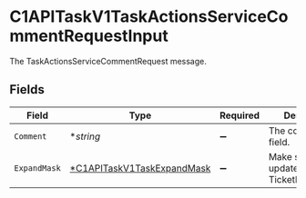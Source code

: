 # C1APITaskV1TaskActionsServiceCommentRequestInput

The TaskActionsServiceCommentRequest message.


## Fields

| Field                                                                          | Type                                                                           | Required                                                                       | Description                                                                    |
| ------------------------------------------------------------------------------ | ------------------------------------------------------------------------------ | ------------------------------------------------------------------------------ | ------------------------------------------------------------------------------ |
| `Comment`                                                                      | **string*                                                                      | :heavy_minus_sign:                                                             | The comment field.                                                             |
| `ExpandMask`                                                                   | [*C1APITaskV1TaskExpandMask](../../models/shared/c1apitaskv1taskexpandmask.md) | :heavy_minus_sign:                                                             |  Make sure to update the TicketExpandMask<br/>                                 |